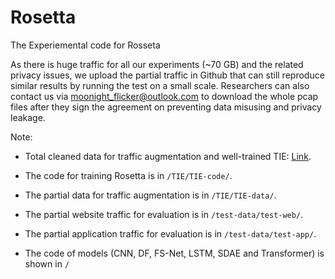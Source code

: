 # Rosetta
The Experiemental code for Rosseta

As there is huge traffic for all our experiments (~70 GB) and the related privacy issues, we upload the partial traffic in Github that can still reproduce similar results by running the test on a small scale. Researchers can also contact us via <moonight_flicker@outlook.com> to download the whole pcap files after they sign the agreement on preventing data misusing and privacy leakage. 

Note:

- Total cleaned data for traffic augmentation and well-trained TIE: [Link](https://drive.google.com/drive/folders/1WXfdj6egfa593sgGWvoNHfULnWOvKeUY?usp=sharing).

- The code for training Rosetta is in `/TIE/TIE-code/`.

- The partial data for traffic augmentation is in `/TIE/TIE-data/`.

- The partial website traffic for evaluation is in `/test-data/test-web/`.

- The partial application traffic for evaluation is in `/test-data/test-app/`.

- The code of models (CNN, DF, FS-Net, LSTM, SDAE and Transformer) is shown in `/`